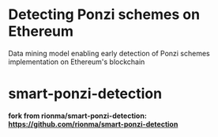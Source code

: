 # Detecting Ponzi schemes on Ethereum
Data mining model enabling early detection of Ponzi schemes implementation on Ethereum's blockchain


# smart-ponzi-detection

**fork from rionma/smart-ponzi-detection: https://github.com/rionma/smart-ponzi-detection**